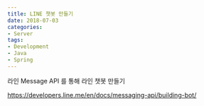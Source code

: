 ```yaml
---
title: LINE 챗봇 만들기
date: 2018-07-03
categories:
- Server
tags:
- Development
- Java
- Spring
---
```




라인 Message API 를 통해 라인 챗봇 만들기

https://developers.line.me/en/docs/messaging-api/building-bot/


